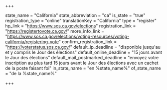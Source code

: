 +++

state_name = "California"
state_abbreviation = "ca"
is_state = "true"
registration_type = "online"
translationKey = "California"
type = "register"
hp_link = "https://www.sos.ca.gov/elections"
registration_link = "https://registertovote.ca.gov/"
more_info_link = "https://www.sos.ca.gov/elections/voting-resources/voting-california/registering-vote"
confirm_registration_link = "https://voterstatus.sos.ca.gov/"
default_ip_deadline = "disponible jusqu'au et y compris le Jour des élections"
default_online_deadline = "15 jours avant le Jour des élections"
default_mail_postmarked_deadline = "envoyez votre inscription au plus tard 15 jours avant le Jour des élections avec un cachet de la poste faisant foi"
in_state_name = "en %state_name%"
of_state_name = "de la %state_name%"

+++